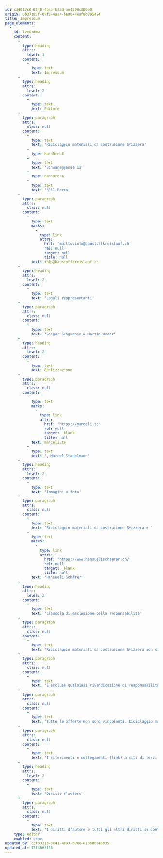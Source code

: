 ```yaml
---
id: cd4017c0-0340-4bea-b33d-ae420dc300b0
origin: 0b37185f-07f2-4aa4-be00-4eaf8d895424
title: Impressum
page_elements:
  -
    id: lve6rdmw
    content:
      -
        type: heading
        attrs:
          level: 1
        content:
          -
            type: text
            text: Impressum
      -
        type: heading
        attrs:
          level: 2
        content:
          -
            type: text
            text: Editore
      -
        type: paragraph
        attrs:
          class: null
        content:
          -
            type: text
            text: 'Riciclaggio materiali da costruzione Svizzera'
          -
            type: hardBreak
          -
            type: text
            text: 'Schwanengasse 12'
          -
            type: hardBreak
          -
            type: text
            text: '3011 Berna'
      -
        type: paragraph
        attrs:
          class: null
        content:
          -
            type: text
            marks:
              -
                type: link
                attrs:
                  href: 'mailto:info@baustoffkreislauf.ch'
                  rel: null
                  target: null
                  title: null
            text: info@baustoffkreislauf.ch
      -
        type: heading
        attrs:
          level: 2
        content:
          -
            type: text
            text: 'Legali rappresentanti'
      -
        type: paragraph
        attrs:
          class: null
        content:
          -
            type: text
            text: 'Gregor Schguanin & Martin Weder'
      -
        type: heading
        attrs:
          level: 2
        content:
          -
            type: text
            text: Realizzazione
      -
        type: paragraph
        attrs:
          class: null
        content:
          -
            type: text
            marks:
              -
                type: link
                attrs:
                  href: 'https://marceli.to'
                  rel: null
                  target: _blank
                  title: null
            text: marceli.to
          -
            type: text
            text: ', Marcel Stadelmann'
      -
        type: heading
        attrs:
          level: 2
        content:
          -
            type: text
            text: 'Immagini e foto'
      -
        type: paragraph
        attrs:
          class: null
        content:
          -
            type: text
            text: 'Riciclaggio materiali da costruzione Svizzera e '
          -
            type: text
            marks:
              -
                type: link
                attrs:
                  href: 'https://www.hansuelischaerer.ch/'
                  rel: null
                  target: _blank
                  title: null
            text: 'Hansueli Schärer'
      -
        type: heading
        attrs:
          level: 2
        content:
          -
            type: text
            text: 'Clausola di esclusione della responsabilità'
      -
        type: paragraph
        attrs:
          class: null
        content:
          -
            type: text
            text: 'Riciclaggio materiali da costruzione Svizzera non si assume alcuna responsabilità per la correttezza, precisione, attualità, affidabilità e completezza delle informazioni.'
      -
        type: paragraph
        attrs:
          class: null
        content:
          -
            type: text
            text: 'È esclusa qualsiasi rivendicazione di responsabilità nei confronti di Riciclaggio materiali da costruzione Svizzera per danni materiali o immateriali derivanti dall’accesso, dall’utilizzo o dal mancato utilizzo delle informazioni pubblicate, dall’uso improprio della connessione o da guasti tecnici.'
      -
        type: paragraph
        attrs:
          class: null
        content:
          -
            type: text
            text: 'Tutte le offerte non sono vincolanti. Riciclaggio materiali da costruzione Svizzera si riserva espressamente il diritto di modificare, integrare e cancellare parti del sito o l’intera offerta senza preavviso, nonché di sospenderne temporaneamente o definitivamente la pubblicazione.'
      -
        type: paragraph
        attrs:
          class: null
        content:
          -
            type: text
            text: 'I riferimenti e collegamenti (link) a siti di terzi non rientrano nella nostra sfera di responsabilità. Si declina qualsiasi responsabilità per tali collegamenti esterni. L’accesso e l’utilizzo di tali siti avvengono a esclusivo rischio degli utenti.'
      -
        type: heading
        attrs:
          level: 2
        content:
          -
            type: text
            text: 'Diritto d’autore'
      -
        type: paragraph
        attrs:
          class: null
        content:
          -
            type: text
            text: 'I diritti d’autore e tutti gli altri diritti su contenuti, immagini, foto o altri file presenti su questo sito appartengono esclusivamente a Riciclaggio materiali da costruzione Svizzera o ai titolari dei diritti specificamente indicati. La riproduzione di qualsivoglia elemento è consentita solo previa approvazione scritta da parte dei titolari del diritto d’autore.'
    type: editor
    enabled: true
updated_by: c2f8321e-be41-4d83-b9ee-8136dba46b39
updated_at: 1714663166
---
```

